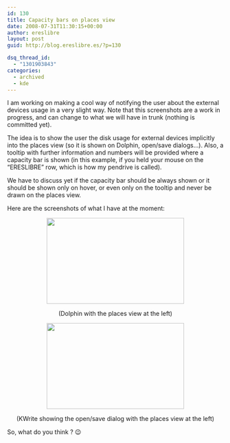 ```yaml
---
id: 130
title: Capacity bars on places view
date: 2008-07-31T11:30:15+00:00
author: ereslibre
layout: post
guid: http://blog.ereslibre.es/?p=130

dsq_thread_id:
  - "1301903843"
categories:
  - archived
  - kde
---
```

I am working on making a cool way of notifying the user about the external devices usage in a very slight way. Note that this screenshots are a work in progress, and can change to what we will have in trunk (nothing is committed yet).

The idea is to show the user the disk usage for external devices implicitly into the places view (so it is shown on Dolphin, open/save dialogs&#8230;). Also, a tooltip with further information and numbers will be provided where a capacity bar is shown (in this example, if you held your mouse on the &#8220;ERESLIBRE&#8221; row, which is how my pendrive is called).

We have to discuss yet if the capacity bar should be always shown or it should be shown only on hover, or even only on the tooltip and never be drawn on the places view.

Here are the screenshots of what I have at the moment:

<p style="text-align: center;">
  <a href="http://media.ereslibre.es/2008/07/dolphinPlacesView.png" target="_blank"><img class="aligncenter" src="http://media.ereslibre.es/2008/07/dolphinPlacesView.png" alt="" width="320" height="200" /></a>
</p>

<p style="text-align: center;">
  (Dolphin with the places view at the left)
</p>

<p style="text-align: center;">
  <a href="http://media.ereslibre.es/2008/07/kwritePlacesView.png" target="_blank"><img class="aligncenter" src="http://media.ereslibre.es/2008/07/kwritePlacesView.png" alt="" width="320" height="200" /></a>
</p>

<p style="text-align: center;">
  (KWrite showing the open/save dialog with the places view at the left)
</p>

<p style="text-align: left;">
  So, what do you think ? 😉
</p>
